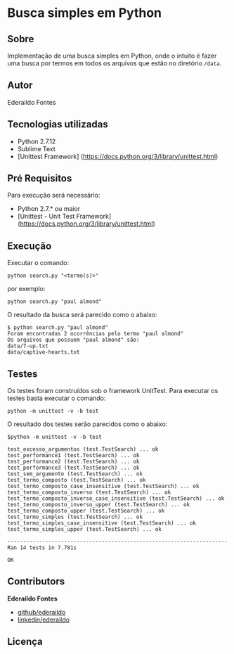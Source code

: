 
# Busca simples em Python

## Sobre

Implementação de uma busca simples em Python, onde o intuito é fazer uma busca por termos em todos os arquivos que estão no diretório `/data`.

## Autor

Ederaildo Fontes

## Tecnologias utilizadas

* Python 2.7.12
* Sublime Text
* [Unittest Framework] (https://docs.python.org/3/library/unittest.html)

## Pré Requisitos

Para execução será necessário:

* Python 2.7.* ou maior
* [Unittest - Unit Test Framework] (https://docs.python.org/3/library/unittest.html)

## Execução

Executar o comando:

```
python search.py "<termo(s)>"
```
por exemplo:

```
python search.py "paul almond"
```
O resultado da busca será parecido como o abaixo:

```
$ python search.py "paul almond"
Foram encontradas 2 ocorrências pelo termo "paul almond" 
Os arquivos que possuem "paul almond" são:
data/7-up.txt
data/captive-hearts.txt
```




## Testes

Os testes foram construídos sob o framework UnitTest. Para executar os testes basta executar o comando:

```
python -m unittest -v -b test
```
O resultado dos testes serão parecidos como o abaixo:

```
$python -m unittest -v -b test

test_excesso_argumentos (test.TestSearch) ... ok
test_performance1 (test.TestSearch) ... ok
test_performance2 (test.TestSearch) ... ok
test_performance3 (test.TestSearch) ... ok
test_sem_argumento (test.TestSearch) ... ok
test_termo_composto (test.TestSearch) ... ok
test_termo_composto_case_insensitive (test.TestSearch) ... ok
test_termo_composto_inverso (test.TestSearch) ... ok
test_termo_composto_inverso_case_insensitive (test.TestSearch) ... ok
test_termo_composto_inverso_upper (test.TestSearch) ... ok
test_termo_composto_upper (test.TestSearch) ... ok
test_termo_simples (test.TestSearch) ... ok
test_termo_simples_case_insensitive (test.TestSearch) ... ok
test_termo_simples_upper (test.TestSearch) ... ok

----------------------------------------------------------------------
Ran 14 tests in 7.781s

OK
```

## Contributors

**Ederaildo Fontes**

* [github/ederaildo](https://github.com/ederaildo)
* [linkedin/ederaildo](https://www.linkedin.com/in/ederaildo/)

## Licença